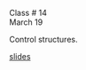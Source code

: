 <div class="lecture1">

<div class="column_date">
<p markdown="block">

Class # 14 <br> 
March 19

</p>
</div>

<div class="column_materials">
<p markdown="block">

Control structures.

[slides](https://docs.google.com/presentation/d/1xBRBB-zCWUfjCTA9X8QBkmeOkz4qVaZXL01MzWXfya8/present?token=AC4w5Viwi-jxPXnA2o7yoeJATGclhSziNg%3A1521548170906&includes_info_params=1#slide=id.p) 


   

</p>
</div>

<div class="column_assign">
<p markdown="block">




</p>
</div>

</div>
